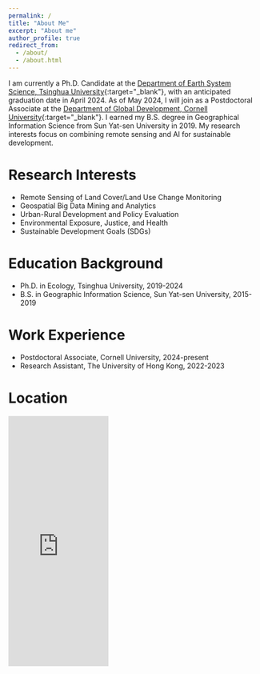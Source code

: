 ```yaml
---
permalink: /
title: "About Me"
excerpt: "About me"
author_profile: true
redirect_from: 
  - /about/
  - /about.html
---
```

I am currently a Ph.D. Candidate at the [Department of Earth System Science, Tsinghua University](https://www.dess.tsinghua.edu.cn/){:target="_blank"}, with an anticipated graduation date in April 2024. As of May 2024, I will join as a Postdoctoral Associate at the [Department of Global Development, Cornell University](https://cals.cornell.edu/global-development){:target="_blank"}. I earned my B.S. degree in Geographical Information Science from Sun Yat-sen University in 2019. My research interests focus on combining remote sensing and AI for sustainable development.


Research Interests
======
* Remote Sensing of Land Cover/Land Use Change Monitoring  
* Geospatial Big Data Mining and Analytics  
* Urban-Rural Development and Policy Evaluation  
* Environmental Exposure, Justice, and Health  
* Sustainable Development Goals (SDGs)


Education Background
======
* Ph.D. in Ecology, Tsinghua University, 2019-2024
* B.S. in Geographic Information Science, Sun Yat-sen University, 2015-2019

Work Experience
======
* Postdoctoral Associate, Cornell University, 2024-present
* Research Assistant, The University of Hong Kong, 2022-2023

Location
======
<iframe
    src="https://www.google.com/maps/@42.4536761,-76.4742294,14.0z?entry=ttu"
    width = "200"
    height = "500"
    frameborder="0"
    allowfullscreen>
</iframe>


